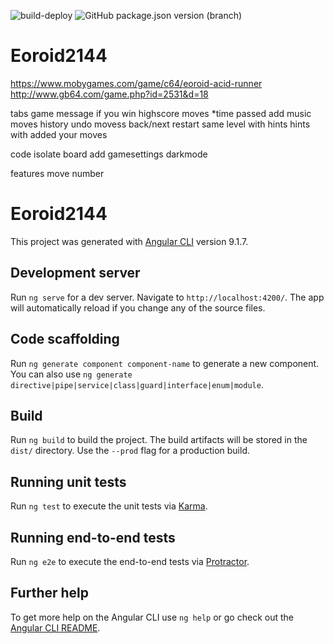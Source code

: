 ![build-deploy](https://github.com/KubaMiszcz/Eoroid2144/workflows/build-deploy/badge.svg?branch)
![GitHub package.json version (branch)](https://img.shields.io/github/package-json/v/kubamiszcz/eoroid2144/dev?style=plastic)

# Eoroid2144
https://www.mobygames.com/game/c64/eoroid-acid-runner
http://www.gb64.com/game.php?id=2531&d=18


tabs
  game
    message if you win
    highscore
      moves
      *time passed
  add music
  moves history
    undo movess back/next
    restart same level with hints
    hints with added your moves


code
  isolate board
  add gamesettings
  darkmode


features
move number







# Eoroid2144
This project was generated with [Angular CLI](https://github.com/angular/angular-cli) version 9.1.7.
## Development server
Run `ng serve` for a dev server. Navigate to `http://localhost:4200/`. The app will automatically reload if you change any of the source files.
## Code scaffolding
Run `ng generate component component-name` to generate a new component. You can also use `ng generate directive|pipe|service|class|guard|interface|enum|module`.
## Build
Run `ng build` to build the project. The build artifacts will be stored in the `dist/` directory. Use the `--prod` flag for a production build.
## Running unit tests
Run `ng test` to execute the unit tests via [Karma](https://karma-runner.github.io).
## Running end-to-end tests
Run `ng e2e` to execute the end-to-end tests via [Protractor](http://www.protractortest.org/).
## Further help
To get more help on the Angular CLI use `ng help` or go check out the [Angular CLI README](https://github.com/angular/angular-cli/blob/master/README.md).

